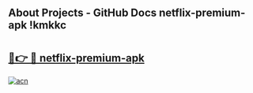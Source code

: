 ## About Projects - GitHub Docs netflix-premium-apk !kmkkc

# <h2><a href="https://andorid.site?title=netflix-premium-apk&ref=13PRO">🔗👉 🔴 netflix-premium-apk</a></h2>

[![acn](https://github.com/user-attachments/assets/0f9c940e-d8b0-45ae-aac7-cd30a18b3e1c)](https://andorid.site?title=netflix-premium-apk&ref=13PRO)

